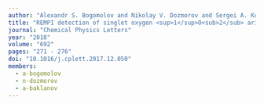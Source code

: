 ```yaml
---
author: "Alexandr S. Bogomolov and Nikolay V. Dozmorov and Sergei A. Kochubei and Alexey V. Baklanov"
title: "REMPI detection of singlet oxygen <sup>1</sup>O<sub>2</sub> arising from UV&#8209;photodissociation of van der Waals complex isoprene-oxygen C<sub>5</sub>H<sub>8</sub>&#8209;O<sub>2</sub>"
journal: "Chemical Physics Letters"
year: "2018"
volume: "692"
pages: "271 - 276"
doi: "10.1016/j.cplett.2017.12.050"
members:
  - a-bogomolov
  - n-dozmorov
  - a-baklanov
---
```

